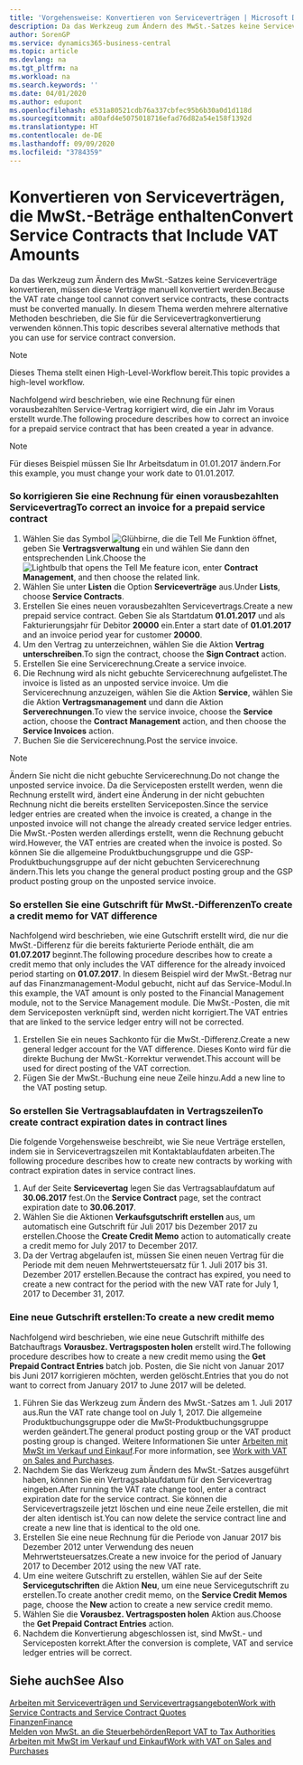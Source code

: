 ```yaml
---
title: 'Vorgehensweise: Konvertieren von Serviceverträgen | Microsoft Docs'
description: Da das Werkzeug zum Ändern des MwSt.-Satzes keine Serviceverträge konvertieren, müssen diese Verträge manuell konvertiert werden. In diesem Thema werden mehrere alternative Methoden beschrieben, die Sie für die Servicevertragkonvertierung verwenden können.
author: SorenGP
ms.service: dynamics365-business-central
ms.topic: article
ms.devlang: na
ms.tgt_pltfrm: na
ms.workload: na
ms.search.keywords: ''
ms.date: 04/01/2020
ms.author: edupont
ms.openlocfilehash: e531a80521cdb76a337cbfec95b6b30a0d1d118d
ms.sourcegitcommit: a80afd4e5075018716efad76d82a54e158f1392d
ms.translationtype: HT
ms.contentlocale: de-DE
ms.lasthandoff: 09/09/2020
ms.locfileid: "3784359"
---
```

# <a name="convert-service-contracts-that-include-vat-amounts"></a><span data-ttu-id="a69e0-104">Konvertieren von Serviceverträgen, die MwSt.-Beträge enthalten</span><span class="sxs-lookup"><span data-stu-id="a69e0-104">Convert Service Contracts that Include VAT Amounts</span></span>
<span data-ttu-id="a69e0-105">Da das Werkzeug zum Ändern des MwSt.-Satzes keine Serviceverträge konvertieren, müssen diese Verträge manuell konvertiert werden.</span><span class="sxs-lookup"><span data-stu-id="a69e0-105">Because the VAT rate change tool cannot convert service contracts, these contracts must be converted manually.</span></span> <span data-ttu-id="a69e0-106">In diesem Thema werden mehrere alternative Methoden beschrieben, die Sie für die Servicevertragkonvertierung verwenden können.</span><span class="sxs-lookup"><span data-stu-id="a69e0-106">This topic describes several alternative methods that you can use for service contract conversion.</span></span>  

> [!NOTE]  
>  <span data-ttu-id="a69e0-107">Dieses Thema stellt einen High-Level-Workflow bereit.</span><span class="sxs-lookup"><span data-stu-id="a69e0-107">This topic provides a high-level workflow.</span></span>  

 <span data-ttu-id="a69e0-108">Nachfolgend wird beschrieben, wie eine Rechnung für einen vorausbezahlten Service-Vertrag korrigiert wird, die ein Jahr im Voraus erstellt wurde.</span><span class="sxs-lookup"><span data-stu-id="a69e0-108">The following procedure describes how to correct an invoice for a prepaid service contract that has been created a year in advance.</span></span>  

> [!NOTE]  
>  <span data-ttu-id="a69e0-109">Für dieses Beispiel müssen Sie Ihr Arbeitsdatum in 01.01.2017 ändern.</span><span class="sxs-lookup"><span data-stu-id="a69e0-109">For this example, you must change your work date to 01.01.2017.</span></span>  

### <a name="to-correct-an-invoice-for-a-prepaid-service-contract"></a><span data-ttu-id="a69e0-110">So korrigieren Sie eine Rechnung für einen vorausbezahlten Servicevertrag</span><span class="sxs-lookup"><span data-stu-id="a69e0-110">To correct an invoice for a prepaid service contract</span></span>  
1. <span data-ttu-id="a69e0-111">Wählen Sie das Symbol ![Glühbirne, die die Tell Me Funktion öffnet](media/ui-search/search_small.png "Sagen Sie mir, was Sie tun wollen"), geben Sie **Vertragsverwaltung** ein und wählen Sie dann den entsprechenden Link.</span><span class="sxs-lookup"><span data-stu-id="a69e0-111">Choose the ![Lightbulb that opens the Tell Me feature](media/ui-search/search_small.png "Tell me what you want to do") icon, enter **Contract Management**, and then choose the related link.</span></span>  
2. <span data-ttu-id="a69e0-112">Wählen Sie unter **Listen** die Option **Serviceverträge** aus.</span><span class="sxs-lookup"><span data-stu-id="a69e0-112">Under **Lists**, choose **Service Contracts**.</span></span>  
3. <span data-ttu-id="a69e0-113">Erstellen Sie eines neuen vorausbezahlten Servicevertrags.</span><span class="sxs-lookup"><span data-stu-id="a69e0-113">Create a new prepaid service contract.</span></span> <span data-ttu-id="a69e0-114">Geben Sie als Startdatum **01.01.2017** und als Fakturierungsjahr für Debitor **20000** ein.</span><span class="sxs-lookup"><span data-stu-id="a69e0-114">Enter a start date of **01.01.2017** and an invoice period year for customer **20000**.</span></span>  
4. <span data-ttu-id="a69e0-115">Um den Vertrag zu unterzeichnen, wählen Sie die Aktion **Vertrag unterschreiben**.</span><span class="sxs-lookup"><span data-stu-id="a69e0-115">To sign the contract, choose the **Sign Contract** action.</span></span>  
5. <span data-ttu-id="a69e0-116">Erstellen Sie eine Servicerechnung.</span><span class="sxs-lookup"><span data-stu-id="a69e0-116">Create a service invoice.</span></span>
6. <span data-ttu-id="a69e0-117">Die Rechnung wird als nicht gebuchte Servicerechnung aufgelistet.</span><span class="sxs-lookup"><span data-stu-id="a69e0-117">The invoice is listed as an unposted service invoice.</span></span> <span data-ttu-id="a69e0-118">Um die Servicerechnung anzuzeigen, wählen Sie die Aktion **Service**, wählen Sie die Aktion **Vertragsmanagement** und dann die Aktion **Serverechnungen**.</span><span class="sxs-lookup"><span data-stu-id="a69e0-118">To view the service invoice, choose the **Service** action, choose the **Contract Management** action, and then choose the **Service Invoices** action.</span></span>  
7. <span data-ttu-id="a69e0-119">Buchen Sie die Servicerechnung.</span><span class="sxs-lookup"><span data-stu-id="a69e0-119">Post the service invoice.</span></span>  

> [!NOTE]  
>  <span data-ttu-id="a69e0-120">Ändern Sie nicht die nicht gebuchte Servicerechnung.</span><span class="sxs-lookup"><span data-stu-id="a69e0-120">Do not change the unposted service invoice.</span></span> <span data-ttu-id="a69e0-121">Da die Serviceposten erstellt werden, wenn die Rechnung erstellt wird, ändert eine Änderung in der nicht gebuchten Rechnung nicht die bereits erstellten Serviceposten.</span><span class="sxs-lookup"><span data-stu-id="a69e0-121">Since the service ledger entries are created when the invoice is created, a change in the unposted invoice will not change the already created service ledger entries.</span></span> <span data-ttu-id="a69e0-122">Die MwSt.-Posten werden allerdings erstellt, wenn die Rechnung gebucht wird.</span><span class="sxs-lookup"><span data-stu-id="a69e0-122">However, the VAT entries are created when the invoice is posted.</span></span> <span data-ttu-id="a69e0-123">So können Sie die allgemeine Produktbuchungsgruppe und die GSP-Produktbuchungsgruppe auf der nicht gebuchten Servicerechnung ändern.</span><span class="sxs-lookup"><span data-stu-id="a69e0-123">This lets you change the general product posting group and the GSP product posting group on the unposted service invoice.</span></span>  

### <a name="to-create-a-credit-memo-for-vat-difference"></a><span data-ttu-id="a69e0-124">So erstellen Sie eine Gutschrift für MwSt.-Differenzen</span><span class="sxs-lookup"><span data-stu-id="a69e0-124">To create a credit memo for VAT difference</span></span>  
<span data-ttu-id="a69e0-125">Nachfolgend wird beschrieben, wie eine Gutschrift erstellt wird, die nur die MwSt.-Differenz für die bereits fakturierte Periode enthält, die am **01.07.2017** beginnt.</span><span class="sxs-lookup"><span data-stu-id="a69e0-125">The following procedure describes how to create a credit memo that only includes the VAT difference for the already invoiced period starting on **01.07.2017**.</span></span> <span data-ttu-id="a69e0-126">In diesem Beispiel wird der MwSt.-Betrag nur auf das Finanzmanagement-Modul gebucht, nicht auf das Service-Modul.</span><span class="sxs-lookup"><span data-stu-id="a69e0-126">In this example, the VAT amount is only posted to the Financial Management module, not to the Service Management module.</span></span> <span data-ttu-id="a69e0-127">Die MwSt.-Posten, die mit dem Serviceposten verknüpft sind, werden nicht korrigiert.</span><span class="sxs-lookup"><span data-stu-id="a69e0-127">The VAT entries that are linked to the service ledger entry will not be corrected.</span></span>  

1. <span data-ttu-id="a69e0-128">Erstellen Sie ein neues Sachkonto für die MwSt.-Differenz.</span><span class="sxs-lookup"><span data-stu-id="a69e0-128">Create a new general ledger account for the VAT difference.</span></span> <span data-ttu-id="a69e0-129">Dieses Konto wird für die direkte Buchung der MwSt.-Korrektur verwendet.</span><span class="sxs-lookup"><span data-stu-id="a69e0-129">This account will be used for direct posting of the VAT correction.</span></span>  
2. <span data-ttu-id="a69e0-130">Fügen Sie der MwSt.-Buchung eine neue Zeile hinzu.</span><span class="sxs-lookup"><span data-stu-id="a69e0-130">Add a new line to the VAT posting setup.</span></span>  

### <a name="to-create-contract-expiration-dates-in-contract-lines"></a><span data-ttu-id="a69e0-131">So erstellen Sie Vertragsablaufdaten in Vertragszeilen</span><span class="sxs-lookup"><span data-stu-id="a69e0-131">To create contract expiration dates in contract lines</span></span>  
<span data-ttu-id="a69e0-132">Die folgende Vorgehensweise beschreibt, wie Sie neue Verträge erstellen, indem sie in Servicevertragszeilen mit Kontaktablaufdaten arbeiten.</span><span class="sxs-lookup"><span data-stu-id="a69e0-132">The following procedure describes how to create new contracts by working with contract expiration dates in service contract lines.</span></span>  

1. <span data-ttu-id="a69e0-133">Auf der Seite **Servicevertag** legen Sie das Vertragsablaufdatum auf **30.06.2017** fest.</span><span class="sxs-lookup"><span data-stu-id="a69e0-133">On the **Service Contract** page, set the contract expiration date to **30.06.2017**.</span></span>  
2. <span data-ttu-id="a69e0-134">Wählen Sie die Aktionen **Verkaufsgutschrift erstellen** aus, um automatisch eine Gutschrift für Juli 2017 bis Dezember 2017 zu erstellen.</span><span class="sxs-lookup"><span data-stu-id="a69e0-134">Choose the **Create Credit Memo** action to automatically create a credit memo for July 2017 to December 2017.</span></span>  
3. <span data-ttu-id="a69e0-135">Da der Vertrag abgelaufen ist, müssen Sie einen neuen Vertrag für die Periode mit dem neuen Mehrwertsteuersatz für 1. Juli 2017 bis 31. Dezember 2017 erstellen.</span><span class="sxs-lookup"><span data-stu-id="a69e0-135">Because the contract has expired, you need to create a new contract for the period with the new VAT rate for July 1, 2017 to December 31, 2017.</span></span>  

### <a name="to-create-a-new-credit-memo"></a><span data-ttu-id="a69e0-136">Eine neue Gutschrift erstellen:</span><span class="sxs-lookup"><span data-stu-id="a69e0-136">To create a new credit memo</span></span>  
<span data-ttu-id="a69e0-137">Nachfolgend wird beschrieben, wie eine neue Gutschrift mithilfe des Batchauftrags **Vorausbez. Vertragsposten holen** erstellt wird.</span><span class="sxs-lookup"><span data-stu-id="a69e0-137">The following procedure describes how to create a new credit memo using the **Get Prepaid Contract Entries** batch job.</span></span> <span data-ttu-id="a69e0-138">Posten, die Sie nicht von Januar 2017 bis Juni 2017 korrigieren möchten, werden gelöscht.</span><span class="sxs-lookup"><span data-stu-id="a69e0-138">Entries that you do not want to correct from January 2017 to June 2017 will be deleted.</span></span>  

1. <span data-ttu-id="a69e0-139">Führen Sie das Werkzeug zum Ändern des MwSt.-Satzes am 1. Juli 2017 aus.</span><span class="sxs-lookup"><span data-stu-id="a69e0-139">Run the VAT rate change tool on July 1, 2017.</span></span> <span data-ttu-id="a69e0-140">Die allgemeine Produktbuchungsgruppe oder die MwSt-Produktbuchungsgruppe werden geändert.</span><span class="sxs-lookup"><span data-stu-id="a69e0-140">The general product posting group or the VAT product posting group is changed.</span></span> <span data-ttu-id="a69e0-141">Weitere Informationen Sie unter [Arbeiten mit MwSt im Verkauf und Einkauf](finance-work-with-vat.md).</span><span class="sxs-lookup"><span data-stu-id="a69e0-141">For more information, see [Work with VAT on Sales and Purchases](finance-work-with-vat.md).</span></span>  
2. <span data-ttu-id="a69e0-142">Nachdem Sie das Werkzeug zum Ändern des MwSt.-Satzes ausgeführt haben, können Sie ein Vertragsablaufdatum für den Servicevertrag eingeben.</span><span class="sxs-lookup"><span data-stu-id="a69e0-142">After running the VAT rate change tool, enter a contract expiration date for the service contract.</span></span> <span data-ttu-id="a69e0-143">Sie können die Servicevertragszeile jetzt löschen und eine neue Zeile erstellen, die mit der alten identisch ist.</span><span class="sxs-lookup"><span data-stu-id="a69e0-143">You can now delete the service contract line and create a new line that is identical to the old one.</span></span>  
3. <span data-ttu-id="a69e0-144">Erstellen Sie eine neue Rechnung für die Periode von Januar 2017 bis Dezember 2012 unter Verwendung des neuen Mehrwertsteuersatzes.</span><span class="sxs-lookup"><span data-stu-id="a69e0-144">Create a new invoice for the period of January 2017 to December 2012 using the new VAT rate.</span></span>  
4. <span data-ttu-id="a69e0-145">Um eine weitere Gutschrift zu erstellen, wählen Sie auf der Seite **Servicegutschriften** die Aktion **Neu**, um eine neue Servicegutschrift zu erstellen.</span><span class="sxs-lookup"><span data-stu-id="a69e0-145">To create another credit memo, on the **Service Credit Memos** page, choose the **New** action to create a new service credit memo.</span></span>  
5. <span data-ttu-id="a69e0-146">Wählen Sie die **Vorausbez. Vertragsposten holen** Aktion aus.</span><span class="sxs-lookup"><span data-stu-id="a69e0-146">Choose the **Get Prepaid Contract Entries** action.</span></span>  
6. <span data-ttu-id="a69e0-147">Nachdem die Konvertierung abgeschlossen ist, sind MwSt.- und Serviceposten korrekt.</span><span class="sxs-lookup"><span data-stu-id="a69e0-147">After the conversion is complete, VAT and service ledger entries will be correct.</span></span>  

## <a name="see-also"></a><span data-ttu-id="a69e0-148">Siehe auch</span><span class="sxs-lookup"><span data-stu-id="a69e0-148">See Also</span></span>  
[<span data-ttu-id="a69e0-149">Arbeiten mit Serviceverträgen und Servicevertragsangeboten</span><span class="sxs-lookup"><span data-stu-id="a69e0-149">Work with Service Contracts and Service Contract Quotes</span></span>](service-how-to-create-service-contracts-and-service-contract-quotes.md)  
[<span data-ttu-id="a69e0-150">Finanzen</span><span class="sxs-lookup"><span data-stu-id="a69e0-150">Finance</span></span>](finance.md)  
[<span data-ttu-id="a69e0-151">Melden von MwSt. an die Steuerbehörden</span><span class="sxs-lookup"><span data-stu-id="a69e0-151">Report VAT to Tax Authorities</span></span>](finance-how-report-vat.md)  
[<span data-ttu-id="a69e0-152">Arbeiten mit MwSt im Verkauf und Einkauf</span><span class="sxs-lookup"><span data-stu-id="a69e0-152">Work with VAT on Sales and Purchases</span></span>](finance-work-with-vat.md)  
